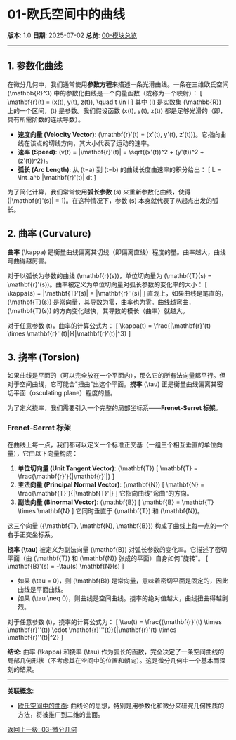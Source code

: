 # 01-欧氏空间中的曲线

**版本**: 1.0
**日期**: 2025-07-02
**总览**: [00-模块总览](./00-模块总览.md)

---

## 1. 参数化曲线

在微分几何中，我们通常使用**参数方程**来描述一条光滑曲线。一条在三维欧氏空间 \(\mathbb{R}^3\) 中的参数化曲线是一个向量函数（或称为一个映射）：
\[ \mathbf{r}(t) = (x(t), y(t), z(t)), \quad t \in I \]
其中 \(I\) 是实数集 \(\mathbb{R}\) 上的一个区间，\(t\) 是参数。我们假设函数 \(x(t), y(t), z(t)\) 都是足够光滑的（即，具有所需阶数的连续导数）。

- **速度向量 (Velocity Vector)**: \(\mathbf{r}'(t) = (x'(t), y'(t), z'(t))\)。它指向曲线在该点的切线方向，其大小代表了运动的速率。
- **速率 (Speed)**: \(v(t) = \|\mathbf{r}'(t)\| = \sqrt{(x'(t))^2 + (y'(t))^2 + (z'(t))^2}\)。
- **弧长 (Arc Length)**: 从 \(t=a\) 到 \(t=b\) 的曲线长度由速率的积分给出：
  \[ L = \int_a^b \|\mathbf{r}'(t)\| dt \]

为了简化计算，我们常常使用**弧长参数** \(s\) 来重新参数化曲线，使得 \(\|\mathbf{r}'(s)\| = 1\)。在这种情况下，参数 \(s\) 本身就代表了从起点出发的弧长。

## 2. 曲率 (Curvature)

**曲率** \(\kappa\) 是衡量曲线偏离其切线（即偏离直线）程度的量。曲率越大，曲线弯曲得越厉害。

对于以弧长为参数的曲线 \(\mathbf{r}(s)\)，单位切向量为 \(\mathbf{T}(s) = \mathbf{r}'(s)\)。曲率被定义为单位切向量对弧长参数的变化率的大小：
\[ \kappa(s) = \|\mathbf{T}'(s)\| = \|\mathbf{r}''(s)\| \]
直观上，如果曲线是笔直的，\(\mathbf{T}(s)\) 是常向量，其导数为零，曲率也为零。曲线越弯曲，\(\mathbf{T}(s)\) 的方向变化越快，其导数的模长（曲率）就越大。

对于任意参数 \(t\)，曲率的计算公式为：
\[ \kappa(t) = \frac{\|\mathbf{r}'(t) \times \mathbf{r}''(t)\|}{\|\mathbf{r}'(t)\|^3} \]

## 3. 挠率 (Torsion)

如果曲线是平面的（可以完全放在一个平面内），那么它的所有法向量都平行。但对于空间曲线，它可能会"扭曲"出这个平面。**挠率** \(\tau\) 正是衡量曲线偏离其密切平面（osculating plane）程度的量。

为了定义挠率，我们需要引入一个完整的局部坐标系——**Frenet-Serret 标架**。

### Frenet-Serret 标架

在曲线上每一点，我们都可以定义一个标准正交基（一组三个相互垂直的单位向量），它由以下向量构成：

1. **单位切向量 (Unit Tangent Vector)**: \(\mathbf{T}\)
    \[ \mathbf{T} = \frac{\mathbf{r}'}{\|\mathbf{r}'\|} \]
2. **主法向量 (Principal Normal Vector)**: \(\mathbf{N}\)
    \[ \mathbf{N} = \frac{\mathbf{T}'}{\|\mathbf{T}'\|} \]
    它指向曲线"弯曲"的方向。
3. **副法向量 (Binormal Vector)**: \(\mathbf{B}\)
    \[ \mathbf{B} = \mathbf{T} \times \mathbf{N} \]
    它同时垂直于 \(\mathbf{T}\) 和 \(\mathbf{N}\)。

这三个向量 \(\{\mathbf{T}, \mathbf{N}, \mathbf{B}\}\) 构成了曲线上每一点的一个右手正交坐标系。

**挠率 \(\tau\)** 被定义为副法向量 \(\mathbf{B}\) 对弧长参数的变化率。它描述了密切平面（由 \(\mathbf{T}\) 和 \(\mathbf{N}\) 张成的平面）自身如何"旋转"。
\[ \mathbf{B}'(s) = -\tau(s) \mathbf{N}(s) \]

- 如果 \(\tau = 0\)，则 \(\mathbf{B}\) 是常向量，意味着密切平面是固定的，因此曲线是平面曲线。
- 如果 \(\tau \neq 0\)，则曲线是空间曲线。挠率的绝对值越大，曲线扭曲得越剧烈。

对于任意参数 \(t\)，挠率的计算公式为：
\[ \tau(t) = \frac{(\mathbf{r}'(t) \times \mathbf{r}''(t)) \cdot \mathbf{r}'''(t)}{\|\mathbf{r}'(t) \times \mathbf{r}''(t)\|^2} \]

**结论**: 曲率 \(\kappa\) 和挠率 \(\tau\) 作为弧长的函数，完全决定了一条空间曲线的局部几何形状（不考虑其在空间中的位置和朝向）。这是微分几何中一个基本而深刻的结果。

---
**关联概念**:

- [欧氏空间中的曲面](./02-欧氏空间中的曲面.md): 曲线论的思想，特别是用参数化和微分来研究几何性质的方法，将被推广到二维的曲面。

[返回上一级: 03-微分几何](./00-模块总览.md)
